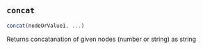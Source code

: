 
## `concat`

```js
concat(nodeOrValue1, ...)
```

Returns concatanation of given nodes (number or string) as string

